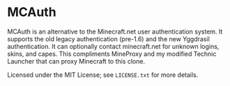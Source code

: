 MCAuth
======

MCAuth is an alternative to the Minecraft.net user authentication system.  It supports the old legacy authentication (pre-1.6) and the new Yggdrasil authentication.  It can optionally contact minecraft.net for unknown logins, skins, and capes.  This compliments MineProxy and my modified Technic Launcher that can proxy Minecraft to this clone.

Licensed under the MIT License; see `LICENSE.txt` for more details.
